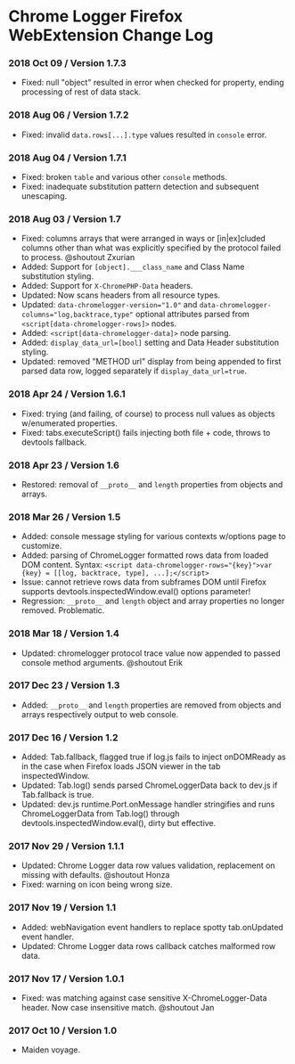 # Chrome Logger Firefox WebExtension Change Log

### 2018 Oct 09 / Version 1.7.3
* Fixed: null "object" resulted in error when checked for property, ending processing of rest of data stack.

### 2018 Aug 06 / Version 1.7.2
* Fixed: invalid `data.rows[...].type` values resulted in `console` error.

### 2018 Aug 04 / Version 1.7.1
* Fixed: broken `table` and various other `console` methods.
* Fixed: inadequate substitution pattern detection and subsequent unescaping.

### 2018 Aug 03 / Version 1.7
* Fixed: columns arrays that were arranged in ways or [in|ex]cluded columns other than what was explicitly specified by the protocol failed to process. @shoutout Zxurian
* Added: Support for `[object].___class_name` and Class Name substitution styling.
* Added: Support for `X-ChromePHP-Data` headers.
* Updated: Now scans headers from all resource types.
* Updated: `data-chromelogger-version="1.0"` and `data-chromelogger-columns="log,backtrace,type"` optional attributes parsed from `<script[data-chromelogger-rows]>` nodes.
* Added: `<script[data-chromelogger-data]>` node parsing.
* Added: `display_data_url=[bool]` setting and Data Header substitution styling.
* Updated: removed "METHOD url" display from being appended to first parsed data row, logged separately if `display_data_url=true`.

### 2018 Apr 24 / Version 1.6.1
* Fixed: trying (and failing, of course) to process null values as objects w/enumerated properties.
* Fixed: tabs.executeScript() fails injecting both file + code, throws to devtools fallback.

### 2018 Apr 23 / Version 1.6
* Restored: removal of `__proto__` and `length` properties from objects and arrays.

### 2018 Mar 26 / Version 1.5
* Added: console message styling for various contexts w/options page to customize.
* Added: parsing of ChromeLogger formatted rows data from loaded DOM content. Syntax: `<script data-chromelogger-rows="{key}">var {key} = [[log, backtrace, type], ...];</script>`
* Issue: cannot retrieve rows data from subframes DOM until Firefox supports devtools.inspectedWindow.eval() options parameter!
* Regression: `__proto__` and `length` object and array properties no longer removed. Problematic.

### 2018 Mar 18 / Version 1.4
* Updated: chromelogger protocol trace value now appended to passed console method arguments. @shoutout Erik

### 2017 Dec 23 / Version 1.3
* Added: `__proto__` and `length` properties are removed from objects and arrays respectively output to web console.

### 2017 Dec 16 / Version 1.2
* Added: Tab.fallback, flagged true if log.js fails to inject onDOMReady as in the case when Firefox loads JSON viewer in the tab inspectedWindow.
* Updated: Tab.log() sends parsed ChromeLoggerData back to dev.js if Tab.fallback is true.
* Updated: dev.js runtime.Port.onMessage handler stringifies and runs ChromeLoggerData from Tab.log() through devtools.inspectedWindow.eval(), dirty but effective.

### 2017 Nov 29 / Version 1.1.1
* Updated: Chrome Logger data row values validation, replacement on missing with defaults. @shoutout Honza
* Fixed: warning on icon being wrong size.

### 2017 Nov 19 / Version 1.1
* Added: webNavigation event handlers to replace spotty tab.onUpdated event handler.
* Updated: Chrome Logger data rows callback catches malformed row data.

### 2017 Nov 17 / Version 1.0.1
* Fixed: was matching against case sensitive X-ChromeLogger-Data header. Now case insensitive match. @shoutout Jan

### 2017 Oct 10 / Version 1.0
* Maiden voyage.
